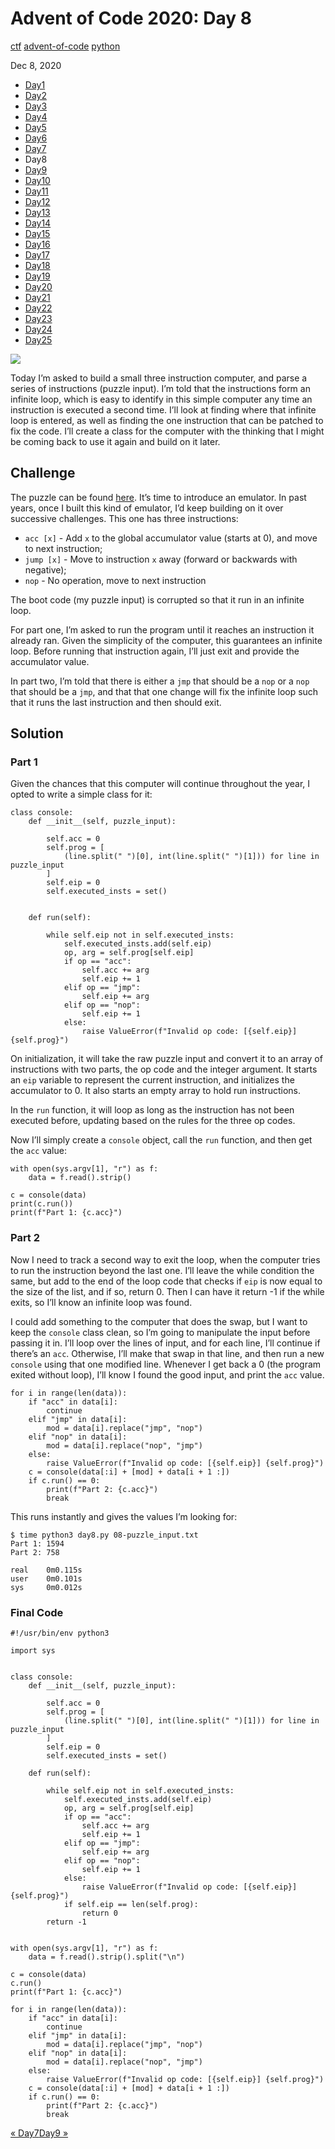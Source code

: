 # Advent of Code 2020: Day 8

[ctf](/tags#ctf ) [advent-of-code](/tags#advent-of-code )
[python](/tags#python )  
  
Dec 8, 2020

  * [Day1](/adventofcode2020/1)
  * [Day2](/adventofcode2020/2)
  * [Day3](/adventofcode2020/3)
  * [Day4](/adventofcode2020/4)
  * [Day5](/adventofcode2020/5)
  * [Day6](/adventofcode2020/6)
  * [Day7](/adventofcode2020/7)
  * Day8
  * [Day9](/adventofcode2020/9)
  * [Day10](/adventofcode2020/10)
  * [Day11](/adventofcode2020/11)
  * [Day12](/adventofcode2020/12)
  * [Day13](/adventofcode2020/13)
  * [Day14](/adventofcode2020/14)
  * [Day15](/adventofcode2020/15)
  * [Day16](/adventofcode2020/16)
  * [Day17](/adventofcode2020/17)
  * [Day18](/adventofcode2020/18)
  * [Day19](/adventofcode2020/19)
  * [Day20](/adventofcode2020/20)
  * [Day21](/adventofcode2020/21)
  * [Day22](/adventofcode2020/22)
  * [Day23](/adventofcode2020/23)
  * [Day24](/adventofcode2020/24)
  * [Day25](/adventofcode2020/25)

![](https://0xdfimages.gitlab.io/img/aoc2020-8-cover.png)

Today I’m asked to build a small three instruction computer, and parse a
series of instructions (puzzle input). I’m told that the instructions form an
infinite loop, which is easy to identify in this simple computer any time an
instruction is executed a second time. I’ll look at finding where that
infinite loop is entered, as well as finding the one instruction that can be
patched to fix the code. I’ll create a class for the computer with the
thinking that I might be coming back to use it again and build on it later.

## Challenge

The puzzle can be found [here](https://adventofcode.com/2020/day/8). It’s time
to introduce an emulator. In past years, once I built this kind of emulator,
I’d keep building on it over successive challenges. This one has three
instructions:

  * `acc [x]` \- Add `x` to the global accumulator value (starts at 0), and move to next instruction;
  * `jump [x]` \- Move to instruction `x` away (forward or backwards with negative);
  * `nop` \- No operation, move to next instruction

The boot code (my puzzle input) is corrupted so that it run in an infinite
loop.

For part one, I’m asked to run the program until it reaches an instruction it
already ran. Given the simplicity of the computer, this guarantees an infinite
loop. Before running that instruction again, I’ll just exit and provide the
accumulator value.

In part two, I’m told that there is either a `jmp` that should be a `nop` or a
`nop` that should be a `jmp`, and that that one change will fix the infinite
loop such that it runs the last instruction and then should exit.

## Solution

### Part 1

Given the chances that this computer will continue throughout the year, I
opted to write a simple class for it:

    
    
    class console:
        def __init__(self, puzzle_input):
    
            self.acc = 0
            self.prog = [
                (line.split(" ")[0], int(line.split(" ")[1])) for line in puzzle_input
            ]
            self.eip = 0
            self.executed_insts = set()
    
    
        def run(self):
    
            while self.eip not in self.executed_insts:
                self.executed_insts.add(self.eip)
                op, arg = self.prog[self.eip]
                if op == "acc":
                    self.acc += arg
                    self.eip += 1
                elif op == "jmp":
                    self.eip += arg
                elif op == "nop":
                    self.eip += 1
                else:
                    raise ValueError(f"Invalid op code: [{self.eip}] {self.prog}")
    

On initialization, it will take the raw puzzle input and convert it to an
array of instructions with two parts, the op code and the integer argument. It
starts an `eip` variable to represent the current instruction, and initializes
the accumulator to 0. It also starts an empty array to hold run instructions.

In the `run` function, it will loop as long as the instruction has not been
executed before, updating based on the rules for the three op codes.

Now I’ll simply create a `console` object, call the `run` function, and then
get the `acc` value:

    
    
    with open(sys.argv[1], "r") as f:
        data = f.read().strip()
    
    c = console(data)
    print(c.run())
    print(f"Part 1: {c.acc}")
    

### Part 2

Now I need to track a second way to exit the loop, when the computer tries to
run the instruction beyond the last one. I’ll leave the while condition the
same, but add to the end of the loop code that checks if `eip` is now equal to
the size of the list, and if so, return 0. Then I can have it return -1 if the
while exits, so I’ll know an infinite loop was found.

I could add something to the computer that does the swap, but I want to keep
the `console` class clean, so I’m going to manipulate the input before passing
it in. I’ll loop over the lines of input, and for each line, I’ll continue if
there’s an `acc`. Otherwise, I’ll make that swap in that line, and then run a
new `console` using that one modified line. Whenever I get back a 0 (the
program exited without loop), I’ll know I found the good input, and print the
`acc` value.

    
    
    for i in range(len(data)):
        if "acc" in data[i]:
            continue
        elif "jmp" in data[i]:
            mod = data[i].replace("jmp", "nop")
        elif "nop" in data[i]:
            mod = data[i].replace("nop", "jmp")
        else:
            raise ValueError(f"Invalid op code: [{self.eip}] {self.prog}")
        c = console(data[:i] + [mod] + data[i + 1 :])
        if c.run() == 0:
            print(f"Part 2: {c.acc}")
            break
    

This runs instantly and gives the values I’m looking for:

    
    
    $ time python3 day8.py 08-puzzle_input.txt
    Part 1: 1594
    Part 2: 758
    
    real    0m0.115s
    user    0m0.101s
    sys     0m0.012s
    

### Final Code

    
    
    #!/usr/bin/env python3
    
    import sys
    
    
    class console:
        def __init__(self, puzzle_input):
    
            self.acc = 0
            self.prog = [
                (line.split(" ")[0], int(line.split(" ")[1])) for line in puzzle_input
            ]
            self.eip = 0
            self.executed_insts = set()
    
        def run(self):
    
            while self.eip not in self.executed_insts:
                self.executed_insts.add(self.eip)
                op, arg = self.prog[self.eip]
                if op == "acc":
                    self.acc += arg
                    self.eip += 1
                elif op == "jmp":
                    self.eip += arg
                elif op == "nop":
                    self.eip += 1
                else:
                    raise ValueError(f"Invalid op code: [{self.eip}] {self.prog}")
                if self.eip == len(self.prog):
                    return 0
            return -1
    
    
    with open(sys.argv[1], "r") as f:
        data = f.read().strip().split("\n")
    
    c = console(data)
    c.run()
    print(f"Part 1: {c.acc}")
    
    for i in range(len(data)):
        if "acc" in data[i]:
            continue
        elif "jmp" in data[i]:
            mod = data[i].replace("jmp", "nop")
        elif "nop" in data[i]:
            mod = data[i].replace("nop", "jmp")
        else:
            raise ValueError(f"Invalid op code: [{self.eip}] {self.prog}")
        c = console(data[:i] + [mod] + data[i + 1 :])
        if c.run() == 0:
            print(f"Part 2: {c.acc}")
            break
    

[« Day7](/adventofcode2020/7)[Day9 »](/adventofcode2020/9)

[](/adventofcode2020/8)

